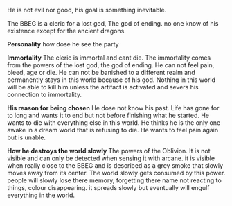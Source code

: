 He is not evil nor good, his goal is something inevitable.

The BBEG is a cleric for a lost god, The god of ending. no one know of his existence except for the ancient dragons. 

**Personality**
how dose he see the party

**Immortality**
The cleric is immortal and cant die. The immortality comes from the powers of the lost god, the god of ending. He can not feel pain, bleed, age or die. He can not be banished to a different realm and permanently stays in this world because of his god. Nothing in this world will be able to kill him unless the artifact is activated and severs his connection to immortality. 

**His reason for being chosen**
He dose not know his past. Life has gone for to long and wants it to end but not before finishing what he started. He wants to die with everything else in this world. He thinks he is the only one awake in a dream world that is refusing to die. He wants to feel pain again but is unable.

**How he destroys the world slowly**
The powers of the Oblivion. It is not visible and can only be detected when sensing it with arcane. it is visible when really close to the BBEG and is described as a grey smoke that slowly moves away from its center. The world slowly gets consumed by this power. people will slowly lose there memory, forgetting there name not reacting to things, colour disappearing. it spreads slowly but eventually will engulf everything in the world. 

